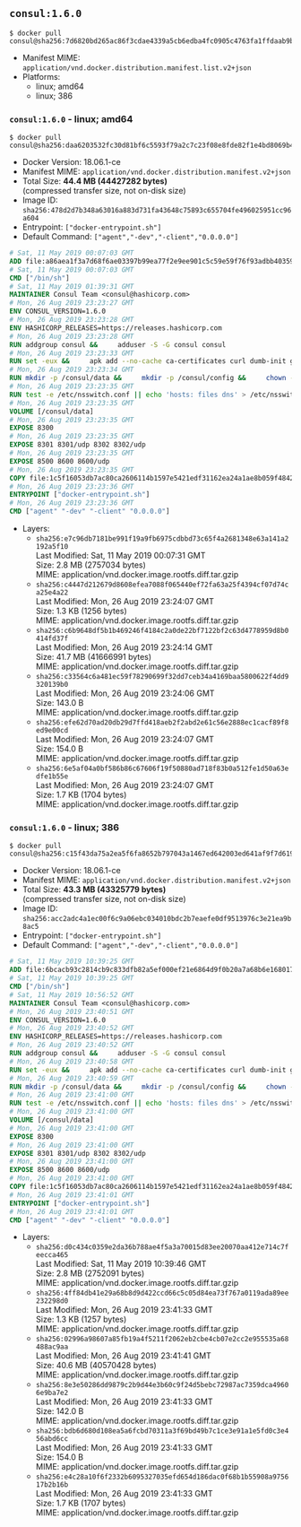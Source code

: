 ## `consul:1.6.0`

```console
$ docker pull consul@sha256:7d6820bd265ac86f3cdae4339a5cb6edba4fc0905c4763fa1ffdaab9b693b0ce
```

-	Manifest MIME: `application/vnd.docker.distribution.manifest.list.v2+json`
-	Platforms:
	-	linux; amd64
	-	linux; 386

### `consul:1.6.0` - linux; amd64

```console
$ docker pull consul@sha256:daa6203532fc30d81bf6c5593f79a2c7c23f08e8fde82f1e4bd8069b48b57596
```

-	Docker Version: 18.06.1-ce
-	Manifest MIME: `application/vnd.docker.distribution.manifest.v2+json`
-	Total Size: **44.4 MB (44427282 bytes)**  
	(compressed transfer size, not on-disk size)
-	Image ID: `sha256:478d2d7b348a63016a883d731fa43648c75893c655704fe496025951cc96a604`
-	Entrypoint: `["docker-entrypoint.sh"]`
-	Default Command: `["agent","-dev","-client","0.0.0.0"]`

```dockerfile
# Sat, 11 May 2019 00:07:03 GMT
ADD file:a86aea1f3a7d68f6ae03397b99ea77f2e9ee901c5c59e59f76f93adbb4035913 in / 
# Sat, 11 May 2019 00:07:03 GMT
CMD ["/bin/sh"]
# Sat, 11 May 2019 01:39:31 GMT
MAINTAINER Consul Team <consul@hashicorp.com>
# Mon, 26 Aug 2019 23:23:27 GMT
ENV CONSUL_VERSION=1.6.0
# Mon, 26 Aug 2019 23:23:28 GMT
ENV HASHICORP_RELEASES=https://releases.hashicorp.com
# Mon, 26 Aug 2019 23:23:28 GMT
RUN addgroup consul &&     adduser -S -G consul consul
# Mon, 26 Aug 2019 23:23:33 GMT
RUN set -eux &&     apk add --no-cache ca-certificates curl dumb-init gnupg libcap openssl su-exec iputils jq &&     gpg --keyserver pgp.mit.edu --recv-keys 91A6E7F85D05C65630BEF18951852D87348FFC4C &&     mkdir -p /tmp/build &&     cd /tmp/build &&     apkArch="$(apk --print-arch)" &&     case "${apkArch}" in         aarch64) consulArch='arm64' ;;         armhf) consulArch='arm' ;;         x86) consulArch='386' ;;         x86_64) consulArch='amd64' ;;         *) echo >&2 "error: unsupported architecture: ${apkArch} (see ${HASHICORP_RELEASES}/consul/${CONSUL_VERSION}/)" && exit 1 ;;     esac &&     wget ${HASHICORP_RELEASES}/consul/${CONSUL_VERSION}/consul_${CONSUL_VERSION}_linux_${consulArch}.zip &&     wget ${HASHICORP_RELEASES}/consul/${CONSUL_VERSION}/consul_${CONSUL_VERSION}_SHA256SUMS &&     wget ${HASHICORP_RELEASES}/consul/${CONSUL_VERSION}/consul_${CONSUL_VERSION}_SHA256SUMS.sig &&     gpg --batch --verify consul_${CONSUL_VERSION}_SHA256SUMS.sig consul_${CONSUL_VERSION}_SHA256SUMS &&     grep consul_${CONSUL_VERSION}_linux_${consulArch}.zip consul_${CONSUL_VERSION}_SHA256SUMS | sha256sum -c &&     unzip -d /bin consul_${CONSUL_VERSION}_linux_${consulArch}.zip &&     cd /tmp &&     rm -rf /tmp/build &&     apk del gnupg openssl &&     rm -rf /root/.gnupg &&     consul version
# Mon, 26 Aug 2019 23:23:34 GMT
RUN mkdir -p /consul/data &&     mkdir -p /consul/config &&     chown -R consul:consul /consul
# Mon, 26 Aug 2019 23:23:35 GMT
RUN test -e /etc/nsswitch.conf || echo 'hosts: files dns' > /etc/nsswitch.conf
# Mon, 26 Aug 2019 23:23:35 GMT
VOLUME [/consul/data]
# Mon, 26 Aug 2019 23:23:35 GMT
EXPOSE 8300
# Mon, 26 Aug 2019 23:23:35 GMT
EXPOSE 8301 8301/udp 8302 8302/udp
# Mon, 26 Aug 2019 23:23:35 GMT
EXPOSE 8500 8600 8600/udp
# Mon, 26 Aug 2019 23:23:35 GMT
COPY file:1c5f16053db7ac80ca2606114b1597e5421edf31162ea24a1ae8b059f48426f0 in /usr/local/bin/docker-entrypoint.sh 
# Mon, 26 Aug 2019 23:23:36 GMT
ENTRYPOINT ["docker-entrypoint.sh"]
# Mon, 26 Aug 2019 23:23:36 GMT
CMD ["agent" "-dev" "-client" "0.0.0.0"]
```

-	Layers:
	-	`sha256:e7c96db7181be991f19a9fb6975cdbbd73c65f4a2681348e63a141a2192a5f10`  
		Last Modified: Sat, 11 May 2019 00:07:31 GMT  
		Size: 2.8 MB (2757034 bytes)  
		MIME: application/vnd.docker.image.rootfs.diff.tar.gzip
	-	`sha256:c4447d212679d8608efea7088f065440ef72fa63a25f4394cf07d74ca25e4a22`  
		Last Modified: Mon, 26 Aug 2019 23:24:07 GMT  
		Size: 1.3 KB (1256 bytes)  
		MIME: application/vnd.docker.image.rootfs.diff.tar.gzip
	-	`sha256:c6b9648df5b1b469246f4184c2a0de22bf7122bf2c63d4778959d8b0414fd37f`  
		Last Modified: Mon, 26 Aug 2019 23:24:14 GMT  
		Size: 41.7 MB (41666991 bytes)  
		MIME: application/vnd.docker.image.rootfs.diff.tar.gzip
	-	`sha256:c33564c6a481ec59f78290699f32dd7ceb34a4169baa5800622f4dd9320139b0`  
		Last Modified: Mon, 26 Aug 2019 23:24:06 GMT  
		Size: 143.0 B  
		MIME: application/vnd.docker.image.rootfs.diff.tar.gzip
	-	`sha256:efe62d70ad20db29d7ffd418aeb2f2abd2e61c56e2888ec1cacf89f8ed9e00cd`  
		Last Modified: Mon, 26 Aug 2019 23:24:07 GMT  
		Size: 154.0 B  
		MIME: application/vnd.docker.image.rootfs.diff.tar.gzip
	-	`sha256:6e5af04a0bf586b86c67606f19f50880ad718f83b0a512fe1d50a63edfe1b55e`  
		Last Modified: Mon, 26 Aug 2019 23:24:07 GMT  
		Size: 1.7 KB (1704 bytes)  
		MIME: application/vnd.docker.image.rootfs.diff.tar.gzip

### `consul:1.6.0` - linux; 386

```console
$ docker pull consul@sha256:c15f43da75a2ea5f6fa8652b797043a1467ed642003ed641af9f7d619049342b
```

-	Docker Version: 18.06.1-ce
-	Manifest MIME: `application/vnd.docker.distribution.manifest.v2+json`
-	Total Size: **43.3 MB (43325779 bytes)**  
	(compressed transfer size, not on-disk size)
-	Image ID: `sha256:acc2adc4a1ec00f6c9a06ebc034010bdc2b7eaefe0df9513976c3e21ea9b8ac5`
-	Entrypoint: `["docker-entrypoint.sh"]`
-	Default Command: `["agent","-dev","-client","0.0.0.0"]`

```dockerfile
# Sat, 11 May 2019 10:39:25 GMT
ADD file:6bcacb93c2814cb9c833dfb82a5ef000ef21e6864d9f0b20a7a68b6e16801700 in / 
# Sat, 11 May 2019 10:39:25 GMT
CMD ["/bin/sh"]
# Sat, 11 May 2019 10:56:52 GMT
MAINTAINER Consul Team <consul@hashicorp.com>
# Mon, 26 Aug 2019 23:40:51 GMT
ENV CONSUL_VERSION=1.6.0
# Mon, 26 Aug 2019 23:40:52 GMT
ENV HASHICORP_RELEASES=https://releases.hashicorp.com
# Mon, 26 Aug 2019 23:40:52 GMT
RUN addgroup consul &&     adduser -S -G consul consul
# Mon, 26 Aug 2019 23:40:58 GMT
RUN set -eux &&     apk add --no-cache ca-certificates curl dumb-init gnupg libcap openssl su-exec iputils jq &&     gpg --keyserver pgp.mit.edu --recv-keys 91A6E7F85D05C65630BEF18951852D87348FFC4C &&     mkdir -p /tmp/build &&     cd /tmp/build &&     apkArch="$(apk --print-arch)" &&     case "${apkArch}" in         aarch64) consulArch='arm64' ;;         armhf) consulArch='arm' ;;         x86) consulArch='386' ;;         x86_64) consulArch='amd64' ;;         *) echo >&2 "error: unsupported architecture: ${apkArch} (see ${HASHICORP_RELEASES}/consul/${CONSUL_VERSION}/)" && exit 1 ;;     esac &&     wget ${HASHICORP_RELEASES}/consul/${CONSUL_VERSION}/consul_${CONSUL_VERSION}_linux_${consulArch}.zip &&     wget ${HASHICORP_RELEASES}/consul/${CONSUL_VERSION}/consul_${CONSUL_VERSION}_SHA256SUMS &&     wget ${HASHICORP_RELEASES}/consul/${CONSUL_VERSION}/consul_${CONSUL_VERSION}_SHA256SUMS.sig &&     gpg --batch --verify consul_${CONSUL_VERSION}_SHA256SUMS.sig consul_${CONSUL_VERSION}_SHA256SUMS &&     grep consul_${CONSUL_VERSION}_linux_${consulArch}.zip consul_${CONSUL_VERSION}_SHA256SUMS | sha256sum -c &&     unzip -d /bin consul_${CONSUL_VERSION}_linux_${consulArch}.zip &&     cd /tmp &&     rm -rf /tmp/build &&     apk del gnupg openssl &&     rm -rf /root/.gnupg &&     consul version
# Mon, 26 Aug 2019 23:40:59 GMT
RUN mkdir -p /consul/data &&     mkdir -p /consul/config &&     chown -R consul:consul /consul
# Mon, 26 Aug 2019 23:41:00 GMT
RUN test -e /etc/nsswitch.conf || echo 'hosts: files dns' > /etc/nsswitch.conf
# Mon, 26 Aug 2019 23:41:00 GMT
VOLUME [/consul/data]
# Mon, 26 Aug 2019 23:41:00 GMT
EXPOSE 8300
# Mon, 26 Aug 2019 23:41:00 GMT
EXPOSE 8301 8301/udp 8302 8302/udp
# Mon, 26 Aug 2019 23:41:00 GMT
EXPOSE 8500 8600 8600/udp
# Mon, 26 Aug 2019 23:41:00 GMT
COPY file:1c5f16053db7ac80ca2606114b1597e5421edf31162ea24a1ae8b059f48426f0 in /usr/local/bin/docker-entrypoint.sh 
# Mon, 26 Aug 2019 23:41:01 GMT
ENTRYPOINT ["docker-entrypoint.sh"]
# Mon, 26 Aug 2019 23:41:01 GMT
CMD ["agent" "-dev" "-client" "0.0.0.0"]
```

-	Layers:
	-	`sha256:d0c434c0359e2da36b788ae4f5a3a70015d83ee20070aa412e714c7feecca465`  
		Last Modified: Sat, 11 May 2019 10:39:46 GMT  
		Size: 2.8 MB (2752091 bytes)  
		MIME: application/vnd.docker.image.rootfs.diff.tar.gzip
	-	`sha256:4ff84db41e29a68b8d9d422ccd66c5c05d84ea73f767a0119ada89ee232298d0`  
		Last Modified: Mon, 26 Aug 2019 23:41:33 GMT  
		Size: 1.3 KB (1257 bytes)  
		MIME: application/vnd.docker.image.rootfs.diff.tar.gzip
	-	`sha256:02996a98607a85fb19a4f5211f2062eb2cbe4cb07e2cc2e955535a68488ac9aa`  
		Last Modified: Mon, 26 Aug 2019 23:41:41 GMT  
		Size: 40.6 MB (40570428 bytes)  
		MIME: application/vnd.docker.image.rootfs.diff.tar.gzip
	-	`sha256:8e3e50286dd9879c2b9d44e3b60c9f24d5bebc72987ac7359dca49606e9ba7e2`  
		Last Modified: Mon, 26 Aug 2019 23:41:33 GMT  
		Size: 142.0 B  
		MIME: application/vnd.docker.image.rootfs.diff.tar.gzip
	-	`sha256:bdb6d680d108ea5a6fcbd70311a3f69bd49b7c1ce3e91a1e5fd0c3e456abd6cc`  
		Last Modified: Mon, 26 Aug 2019 23:41:33 GMT  
		Size: 154.0 B  
		MIME: application/vnd.docker.image.rootfs.diff.tar.gzip
	-	`sha256:e4c28a10f6f2332b6095327035efd654d186dac0f68b1b55908a975617b2b16b`  
		Last Modified: Mon, 26 Aug 2019 23:41:33 GMT  
		Size: 1.7 KB (1707 bytes)  
		MIME: application/vnd.docker.image.rootfs.diff.tar.gzip
